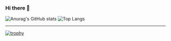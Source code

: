 ### Hi there 👋

<!--
**arseniomuanda/arseniomuanda** is a ✨ _special_ ✨ repository because its `README.md` (this file) appears on your GitHub profile.

Here are some ideas to get you started:

- 🔭 I’m currently working on ...
- 🌱 I’m currently learning ...
- 👯 I’m looking to collaborate on ...
- 🤔 I’m looking for help with ...
- 💬 Ask me about ...
- 📫 How to reach me: ...
- 😄 Pronouns: ...
- ⚡ Fun fact: ...
-->



![Anurag's GitHub stats](https://github-readme-stats.vercel.app/api?username=arseniomuanda&show_icons=true&bg_color=00000000) ![Top Langs](https://github-readme-stats.vercel.app/api/top-langs/?username=arseniomuanda&hide_progress=true)
******************************
[![trophy](https://github-profile-trophy.vercel.app/?username=arseniomuanda&theme=onedark)](https://github.com/arseniomuanda/github-profile-trophy)
